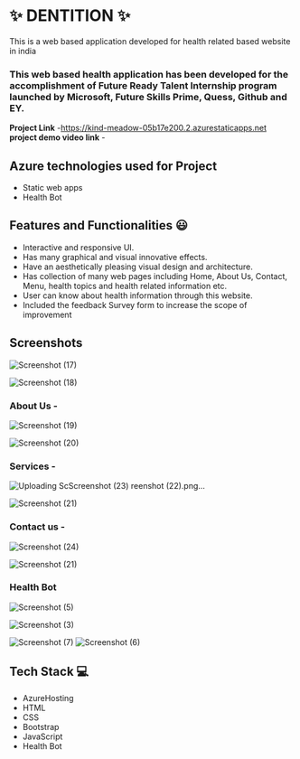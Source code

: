 # ✨  DENTITION ✨

This is a web based application developed for health related based website in india

### This web based health application has been developed for the accomplishment of Future Ready Talent Internship program launched by Microsoft, Future Skills Prime, Quess, Github and EY.


**Project Link** -https://kind-meadow-05b17e200.2.azurestaticapps.net
**project demo video link** - 

## Azure technologies used for Project

- Static web apps
- Health Bot

## Features and Functionalities 😃

- Interactive and responsive UI.
- Has many graphical and visual innovative effects.
- Have an aesthetically pleasing visual design and architecture.
- Has collection of many web pages including Home, About Us, Contact, Menu, health topics and health related information etc.
- User can know about health information through this website.
- Included the feedback Survey form to increase the scope of improvement 

## Screenshots
![Screenshot (17)](https://user-images.githubusercontent.com/118528640/203914362-93d0a31a-4372-4624-a72c-14eef5a3b7dc.png)




   ![Screenshot (18)](https://user-images.githubusercontent.com/118528640/203914371-bcec4eb8-2465-48a4-af94-1abc90b9c781.png)


### About Us -

![Screenshot (19)](https://user-images.githubusercontent.com/118528640/203914602-ac1ddbf9-1307-47a1-a77d-fb487ed4de29.png)

![Screenshot (20)](https://user-images.githubusercontent.com/118528640/203914623-bd89ec8b-9458-4197-9767-7b20533585f2.png)

### Services -

![Uploading Sc![Screenshot (23)](https://user-images.githubusercontent.com/118528640/203914795-d4b84253-bcb3-4428-96b3-76069dce33c3.png)
reenshot (22).png…]()

![Screenshot (21)](https://user-images.githubusercontent.com/118528640/203914651-6efa9794-4a8a-48d4-8ea2-0084359a630d.png)

### Contact us -




![Screenshot (24)](https://user-images.githubusercontent.com/118528640/203914939-83ceda0f-45fa-4cfe-b0d7-ef8fd8329ce6.png)


![Screenshot (21)](https://user-images.githubusercontent.com/118528640/203914965-1b15a5bb-80e7-42a2-9d85-e9bc41e49cc2.png)
### Health Bot

![Screenshot (5)](https://user-images.githubusercontent.com/118528640/210036201-255ee73d-6e79-4faa-8fd7-874575ad5dc3.png)

![Screenshot (3)](https://user-images.githubusercontent.com/118528640/210036222-6dfd5890-47a9-42f6-8265-87827c59efb4.png)

![Screenshot (7)](https://user-images.githubusercontent.com/118528640/210036231-e49f551f-97ae-467d-8512-aa2d83979386.png)
![Screenshot (6)](https://user-images.githubusercontent.com/118528640/210036234-e7fdc727-699e-42ae-9030-b328d9b6ff0c.png)

## Tech Stack 💻

- AzureHosting
- HTML
- CSS
- Bootstrap
- JavaScript
- Health Bot
